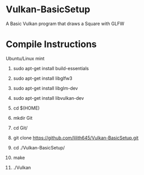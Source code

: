 # Vulkan-BasicSetup
A Basic Vulkan program that draws a Square with GLFW

# Compile Instructions
Ubuntu/Linux mint
1. sudo apt-get install build-essentials
2. sudo apt-get install libglfw3 
3. sudo apt-get install libglm-dev
4. sudo apt-get install libvulkan-dev

5. cd $(HOME)
6. mkdir Git
7. cd Git/
8. git clone https://github.com/lilith645/Vulkan-BasicSetup.git
9. cd ./Vulkan-BasicSetup/
10. make
11. ./Vulkan
